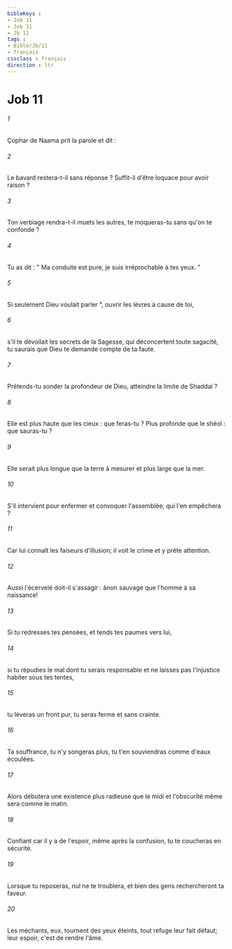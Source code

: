 ```yaml
---
bibleKeys : 
- Job 11
- Job 11
- Jb 11
tags : 
- Bible/Jb/11
- français
cssclass : français
direction : ltr
---
```


# Job 11

###### 1
Çophar de Naama prit la parole et dit : 
###### 2
Le bavard restera-t-il sans réponse ? Suffit-il d'être loquace pour avoir raison ? 
###### 3
Ton verbiage rendra-t-il muets les autres, te moqueras-tu sans qu'on te confonde ? 
###### 4
Tu as dit : " Ma conduite est pure, je suis irréprochable à tes yeux. " 
###### 5
Si seulement Dieu voulait parler °, ouvrir les lèvres à cause de toi, 
###### 6
s'il te dévoilait les secrets de la Sagesse, qui déconcertent toute sagacité, tu saurais que Dieu te demande compte de ta faute. 
###### 7
Prétends-tu sonder la profondeur de Dieu, atteindre la limite de Shaddaï ? 
###### 8
Elle est plus haute que les cieux : que feras-tu ? Plus profonde que le shéol : que sauras-tu ? 
###### 9
Elle serait plus longue que la terre à mesurer et plus large que la mer. 
###### 10
S'il intervient pour enfermer et convoquer l'assemblée, qui l'en empêchera ? 
###### 11
Car lui connaît les faiseurs d'illusion; il voit le crime et y prête attention. 
###### 12
Aussi l'écervelé doit-il s'assagir : ânon sauvage que l'homme à sa naissance! 
###### 13
Si tu redresses tes pensées, et tends tes paumes vers lui, 
###### 14
si tu répudies le mal dont tu serais responsable et ne laisses pas l'injustice habiter sous tes tentes, 
###### 15
tu lèveras un front pur, tu seras ferme et sans crainte. 
###### 16
Ta souffrance, tu n'y songeras plus, tu t'en souviendras comme d'eaux écoulées. 
###### 17
Alors débutera une existence plus radieuse que le midi et l'obscurité même sera comme le matin. 
###### 18
Confiant car il y a de l'espoir, même après la confusion, tu te coucheras en sécurité. 
###### 19
Lorsque tu reposeras, nul ne te troublera, et bien des gens rechercheront ta faveur. 
###### 20
Les méchants, eux, tournent des yeux éteints, tout refuge leur fait défaut; leur espoir, c'est de rendre l'âme. 
